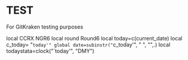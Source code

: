 # TEST
For GitKraken testing purposes


local CCRX NGR6
local round Round6
local today=c(current_date)
local c_today= "`today'"
global date=subinstr("`c_today'", " ", "",.)
local todaystata=clock("`today'", "DMY")